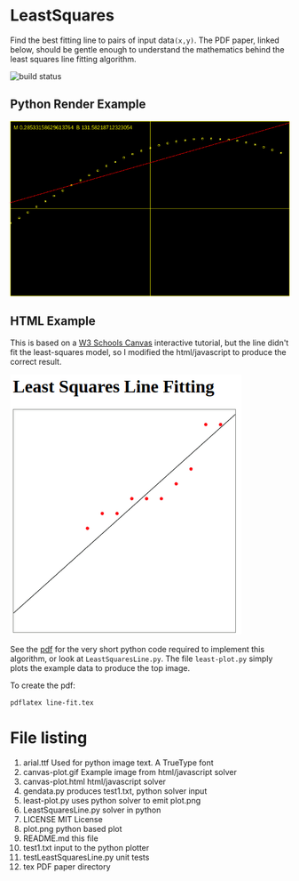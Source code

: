 # LeastSquares

Find the best fitting line to pairs of input data`(x,y)`.   The PDF paper, linked below, should be
gentle enough to understand the mathematics behind the least squares line fitting algorithm.

![build status](https://github.com/zettix/LeastSquares/actions/workflows/python-app.yml/badge.svg)

## Python Render Example
![example_plot](https://github.com/zettix/LeastSquares/blob/main/plot.png)

## HTML Example

This is based on a [W3 Schools Canvas](https://www.w3schools.com/js/tryit.asp?filename=tryai_canvas_combined) interactive tutorial,
but the line didn't fit the least-squares model, so I modified the html/javascript to produce the correct result.

![example_plot](https://github.com/zettix/LeastSquares/blob/main/canvas-plot.gif)

See the [pdf](https://github.com/zettix/LeastSquares/blob/main/tex/line-fit.pdf) for the very short python code required to implement
this algorithm, or look at `LeastSquaresLine.py`.   The file
`least-plot.py` simply plots the example data to produce the top image.

To create the pdf:
```
pdflatex line-fit.tex
```

# File listing

1. arial.ttf Used for python image text.  A TrueType font
2. canvas-plot.gif Example image from html/javascript solver
3. canvas-plot.html html/javascript solver
4. gendata.py produces test1.txt, python solver input
5. least-plot.py uses python solver to emit plot.png
6. LeastSquaresLine.py solver in python
7. LICENSE MIT License
8. plot.png python based plot
9. README.md this file
10. test1.txt input to the python plotter
11. testLeastSquaresLine.py unit tests
12. tex PDF paper directory
